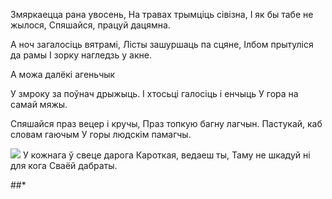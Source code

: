  
Змяркаецца рана увосень, Ha травах трымціць сівізна, I як бы табе не жылося, Спяшайся, працуй дацямна.

А ноч загалосіць вятрамі, Лісты зашуршаць па сцяне, Ілбом прытуліся да рамы I зорку нагледзь у акне.

А можа далёкі агеньчык

У змроку за поўнач дрыжыць. I хтосьці галосіць і енчыць У гора на самай мяжы.

Спяшайся праз вецер і кручы, Праз топкую багну лагчын. Пастукай, каб словам гаючым У горы людскім памагчы.

![](2022-%D0%9C%D1%96%D0%BD%D1%81%D0%BA-%D0%BB%D1%83%D1%87%D0%BD%D0%B0%D1%81%D1%86%D1%8C-%D0%BC%D1%96%D0%BA%D0%BE%D0%BB%D0%B0-%D0%BC%D1%8F%D1%82%D0%BB%D1%96%D1%86%D0%BA%D1%96_html_d1026463cd307b90.jpg) У кожнага ў свеце дарога Кароткая, ведаеш ты, Таму не шкадуй ні для кога Сваёй дабраты.

##*
